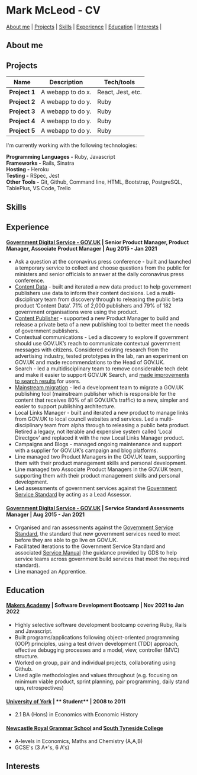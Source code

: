 # Mark McLeod - CV

[About me](#aboutme) | [Projects](#projects) | [Skills](#skills) | [Experience](#experience) | [Education](#education) | [Interests](#interests) |

## <a name="aboutme">About me</a>

## <a name="projects">Projects</a>

| Name                         | Description       | Tech/tools        |
| ---------------------------- | ----------------- | ----------------- |
| **Project 1** | A webapp to do x. | React, Jest, etc. |
| **Project 2** | A webapp to do y. | Ruby              |
| **Project 3** | A webapp to do y. | Ruby              |
| **Project 4** | A webapp to do y. | Ruby              |
| **Project 5** | A webapp to do y. | Ruby              |

I'm currently working with the following technologies:

**Programming Languages -** Ruby, Javascript\
**Frameworks -** Rails, Sinatra\
**Hosting -** Heroku\
**Testing -** RSpec, Jest\
**Other Tools -** Git, Github, Command line, HTML, Bootstrap, PostgreSQL, TablePlus, VS Code, Trello


## <a name="skills">Skills</a>

## <a name="experience">Experience</a>

#### [Government Digital Service - GOV.UK](https://www.gov.uk/government/organisations/government-digital-service) | **Senior Product Manager, Product Manager, Associate Product Manager** | Aug 2015 - Jan 2021

- Ask a question at the coronavirus press conference - built and launched a temporary service to collect and choose questions from the public for ministers and senior officials to answer at the daily coronavirus press conference.
- [Content Data](https://insidegovuk.blog.gov.uk/2019/06/05/helping-content-designers-access-gov-uk-data-quickly-and-easily/) - built and iterated a new data product to help government publishers use data to inform their content decisions. Led a multi-disciplinary team from discovery through to releasing the public beta product ‘Content Data’. 71% of 2,000 publishers and 79% of 182 government organisations were using the product.
- [Content Publisher](https://insidegovuk.blog.gov.uk/2019/04/23/building-and-testing-the-new-content-publisher/) - supported a new Product Manager to build and release a private beta of a new publishing tool to better meet the needs of government publishers.
- Contextual communications - Led a discovery to explore if government should use GOV.UK’s reach to communicate contextual government messages with citizens. Considered existing research from the advertising industry, tested prototypes in the lab, ran an experiment on GOV.UK and made recommendations to the Head of GOV.UK.
- Search - led a multidisciplinary team to remove considerable tech debt and make it easier to support GOV.UK Search, and [made improvements to search results](https://insidegovuk.blog.gov.uk/2017/11/14/using-ab-testing-to-measurably-improve-common-user-journeys/) for users.
- [Mainstream migration](https://insidegovuk.blog.gov.uk/2017/03/22/using-gov-uks-new-publishing-platform-for-mainstream-formats/) - led a development team to migrate a GOV.UK publishing tool (mainstream publisher which is responsible for the content that receives 80% of all GOV.UK’s traffic) to a new, simpler and easier to support publishing architecture.
- Local Links Manager - built and iterated a new product to manage links from GOV.UK to local council websites and services. Led a multi-disciplinary team from alpha through to releasing a public beta product. Retired a legacy, not iterable and expensive system called ‘Local Directgov’ and replaced it with the new Local Links Manager product.
- Campaigns and Blogs - managed ongoing maintenance and support with a supplier for GOV.UK’s campaign and blog platforms.
- Line managed two Product Managers in the GOV.UK team, supporting them with their product management skills and personal development.
- Line managed two Associate Product Managers in the GOV.UK team, supporting them with their product management skills and personal development.
- Led assessments of government services against the [Government Service Standard](https://www.gov.uk/service-manual/service-standard) by acting as a Lead Assessor.

#### [Government Digital Service - GOV.UK](https://www.gov.uk/government/organisations/government-digital-service) | **Service Standard Assessments Manager** | Aug 2015 - Jan 2021
 
- Organised and ran assessments against the [Government Service Standard](https://www.gov.uk/service-manual/service-standard), the standard that new government services need to meet before they are able to go live on GOV.UK.
- Facilitated iterations to the Government Service Standard and associated [Service Manual](https://www.gov.uk/service-manual) (the guidance provided by GDS to help service teams across government build services that meet the required standard).
- Line managed an Apprentice.

## <a name="education">Education</a>

#### [Makers Academy](https://www.makers.tech/) | **Software Development Bootcamp** | Nov 2021 to Jan 2022

- Highly selective software development bootcamp covering Ruby, Rails and Javascript.
- Built programs/applications following object-oriented programming (OOP) principles, using a test driven development (TDD) approach, effective debugging processes and a model, view, controller (MVC) structure.
- Worked on group, pair and individual projects, collaborating using Github.
- Used agile methodologies and values throughout (e.g. focusing on minimum viable product, sprint planning, pair programming, daily stand ups, retrospectives)

#### [University of York](https://www.york.ac.uk/) | ** Student** | 2008 to 2011
 
- 2.1 BA (Hons) in Economics with Economic History
 
#### [Newcastle Royal Grammar School](https://www.rgs.newcastle.sch.uk/) and [South Tyneside College](https://www.stc.ac.uk/)
 
- A-levels in Economics, Maths and Chemistry (A,A,B)
- GCSE's (3 A*'s, 6 A's)

## <a name="interests">Interests</a>
